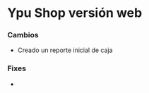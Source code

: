 <h1>Ypu Shop  versión web</h1>

<h3>Cambios</h3>
<ul>
<li>Creado un reporte inicial de caja</li>
</ul>

<h3>Fixes</h3>
<ul>
<li></li>
</ul>